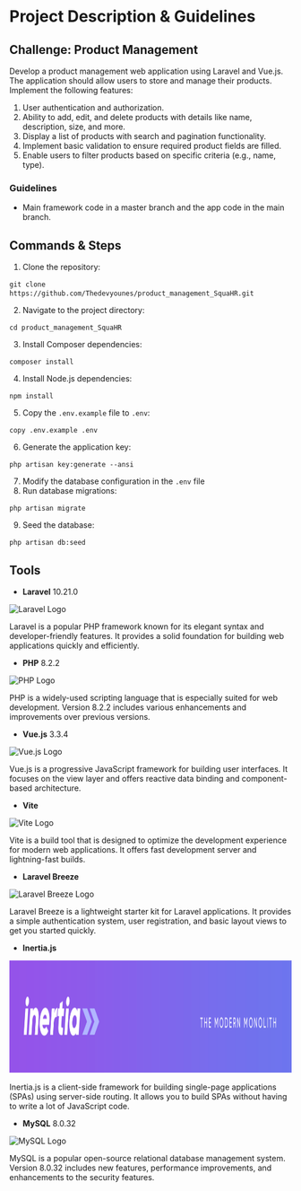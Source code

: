 # Project Description & Guidelines

## Challenge: Product Management

Develop a product management web application using Laravel and Vue.js. The application should allow users to store and manage their products. Implement the following features:

1. User authentication and authorization.
2. Ability to add, edit, and delete products with details like name, description, size, and more.
3. Display a list of products with search and pagination functionality.
4. Implement basic validation to ensure required product fields are filled.
5. Enable users to filter products based on specific criteria (e.g., name, type).

### Guidelines

- Main framework code in a master branch and the app code in the main branch.

## Commands & Steps

1. Clone the repository: 
```shell 
git clone https://github.com/Thedevyounes/product_management_SquaHR.git
```
2. Navigate to the project directory: 
```shell 
cd product_management_SquaHR
```
3. Install Composer dependencies: 
```shell 
composer install
```
4. Install Node.js dependencies: 
```shell 
npm install
```
5. Copy the `.env.example` file to `.env`: 
```shell 
copy .env.example .env
```
6. Generate the application key: 
```shell 
php artisan key:generate --ansi
```
7. Modify the database configuration in the `.env` file
8. Run database migrations: 
```shell 
php artisan migrate
```
9. Seed the database: 
```shell 
php artisan db:seed
```

## Tools

- **Laravel** 10.21.0
<img src="https://raw.githubusercontent.com/laravel/art/master/logo-lockup/5%20SVG/2%20CMYK/1%20Full%20Color/laravel-logolockup-cmyk-red.svg" height="200" alt="Laravel Logo">

  Laravel is a popular PHP framework known for its elegant syntax and developer-friendly features. It provides a solid foundation for building web applications quickly and efficiently.

- **PHP** 8.2.2
<img src="https://www.php.net/images/logos/new-php-logo.png" height="200" alt="PHP Logo">

  PHP is a widely-used scripting language that is especially suited for web development. Version 8.2.2 includes various enhancements and improvements over previous versions.

- **Vue.js** 3.3.4
<img src="https://upload.wikimedia.org/wikipedia/commons/9/95/Vue.js_Logo_2.svg" height="200" alt="Vue.js Logo">

  Vue.js is a progressive JavaScript framework for building user interfaces. It focuses on the view layer and offers reactive data binding and component-based architecture.

- **Vite**
<img src="https://upload.wikimedia.org/wikipedia/commons/f/f1/Vitejs-logo.svg" height="200" alt="Vite Logo">

  Vite is a build tool that is designed to optimize the development experience for modern web applications. It offers fast development server and lightning-fast builds.

- **Laravel Breeze**
<img src="https://btssio-ccicampus-strasbourg.fr/wp-content/uploads/2022/12/socialcard-2.png" height="200" alt="Laravel Breeze Logo">

  Laravel Breeze is a lightweight starter kit for Laravel applications. It provides a simple authentication system, user registration, and basic layout views to get you started quickly.

- **Inertia.js**
<img src="https://raw.githubusercontent.com/inertiajs/.github/master/LOGO.png" height="200" alt="Inertia.js Logo">

  Inertia.js is a client-side framework for building single-page applications (SPAs) using server-side routing. It allows you to build SPAs without having to write a lot of JavaScript code.

- **MySQL** 8.0.32
<img src="https://www.mysql.com/common/logos/logo-mysql-170x115.png" height="200" alt="MySQL Logo">

  MySQL is a popular open-source relational database management system. Version 8.0.32 includes new features, performance improvements, and enhancements to the security features.
